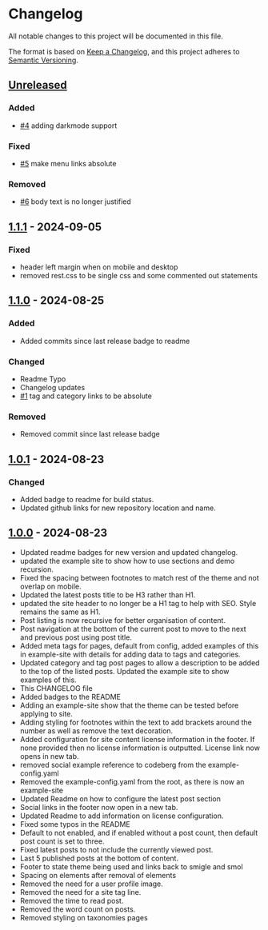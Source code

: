 # Changelog

All notable changes to this project will be documented in this file.

The format is based on [Keep a Changelog](https://keepachangelog.com/en/1.1.0/),
and this project adheres to [Semantic Versioning](https://semver.org/spec/v2.0.0.html).

## [Unreleased]

### Added

- [#4](https://github.com/joe-mccarthy/smigle-lite/issues/4) adding darkmode support

### Fixed

- [#5](https://github.com/joe-mccarthy/smigle-lite/issues/5) make menu links absolute

### Removed

- [#6](https://github.com/joe-mccarthy/smigle-lite/issues/6) body text is no longer justified

## [1.1.1] - 2024-09-05

### Fixed

- header left margin when on mobile and desktop
- removed rest.css to be single css and some commented out statements

## [1.1.0] - 2024-08-25

### Added

- Added commits since last release badge to readme

### Changed

- Readme Typo
- Changelog updates
- [#1](https://github.com/joe-mccarthy/smigle-lite/issues/1) tag and category links to be absolute

### Removed

- Removed commit since last release badge

## [1.0.1] - 2024-08-23

### Changed

- Added badge to readme for build status.
- Updated github links for new repository location and name.

## [1.0.0] - 2024-08-23

- Updated readme badges for new version and updated changelog.
- updated the example site to show how to use sections and demo recursion.
- Fixed the spacing between footnotes to match rest of the theme and not overlap on mobile.
- Updated the latest posts title to be H3 rather than H1.
- updated the site header to no longer be a H1 tag to help with SEO. Style remains the same as H1.
- Post listing is now recursive for better organisation of content.
- Post navigation at the bottom of the current post to move to the next and previous post using post title.
- Added meta tags for pages, default from config, added examples of this in example-site with details for adding data to tags and categories.
- Updated category and tag post pages to allow a description to be added to the top of the listed posts. Updated the example site to show examples of this.
- This CHANGELOG file
- Added badges to the README
- Adding an example-site show that the theme can be tested before applying to site.
- Adding styling for footnotes within the text to add brackets around the number as well as remove the text decoration.
- Added configuration for site content license information in the footer. If none provided then no license information is outputted. License link now opens in new tab.
- removed social example reference to codeberg from the example-config.yaml
- Removed the example-config.yaml from the root, as there is now an example-site
- Updated Readme on how to configure the latest post section
- Social links in the footer now open in a new tab.
- Updated Readme to add information on license configuration.
- Fixed some typos in the README
- Default to not enabled, and if enabled without a post count, then default post count is set to three.
- Fixed latest posts to not include the currently viewed post.
- Last 5 published posts at the bottom of content.
- Footer to state theme being used and links back to smigle and smol
- Spacing on elements after removal of elements
- Removed the need for a user profile image.
- Removed the need for a site tag line.
- Removed the time to read post.
- Removed the word count on posts.
- Removed styling on taxonomies pages

[unreleased]: https://github.com/joe-mccarthy/smigle-lite/compare/1.1.1...HEAD
[1.1.1]: https://github.com/joe-mccarthy/smigle-lite/compare/1.1.0...1.1.1
[1.1.0]: https://github.com/joe-mccarthy/smigle-lite/compare/1.0.1...1.1.0
[1.0.1]: https://github.com/joe-mccarthy/smigle-lite/compare/1.0.0...1.0.1
[1.0.0]: https://github.com/joe-mccarthy/smigle-lite/releases/tag/1.0.0
